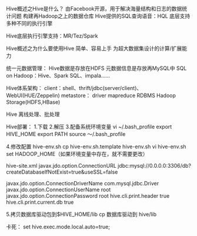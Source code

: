 Hive概述之Hive是什么？
由Facebook开源，用于解决海量结构和日志的数据统计问题
构建再Hadoop之上的数据仓库
Hive提供的SQL查询语音：HQL
底层支持多种不同的执行引擎


Hive底层执行引擎支持：MR/Tez/Spark

Hive概述之为什么要使用Hive
简单、容易上手
为超大数据集设计的计算/扩展能力

统一元数据管理：
Hive数据是存放在HDFS
元数据信息是存放再MySQL中
SQL on Hadoop：Hive、Spark SQL、impala......

Hive体系架构：
client：shell、thrift/jdbc(server/client)、WebUI(HUE/Zeppelin)
metastore：
driver
mapreduce
RDBMS
Hadoop Storage(HDFS,HBase)

Hive 离线处理、批处理

Hive部署：
1.下载
2.解压
3.配备系统环境变量
vi ~/.bash_profile
export HIVE_HOME
export PATH
source ～/.bash_profile

4.修改配置
hive-env.sh
cp hive-env.sh.template hive-env.sh
vi hive-env.sh
set HADOOP_HOME（如果环境变量中存在，就不需要更改）

hive-site.xml
<configuration>
<property>
<name>javax.jdo.option.ConnectionURL</name>
<value>jdbc:mysql://0.0.0.0:3306/db?createDatabaseIfNotExist=true&amp;useSSL=false</value>  
</property>

<property>
<name>javax.jdo.option.ConnectionDriverName</name>
<value>com.mysql.jdbc.Driver</value>
</property>

<property>
<name>javax.jdo.option.ConnectionUserName</name>
<value>root</value>
</property>

<property>
<name>javax.jdo.option.ConnectionPassword</name>    
<value>root</value>
</property>

<property>
	<name>hive.cli.print.header</name>
	<value>true</value>
</property>

<property>
	<name>hive.cli.print.current.db</name>
	<value>true</value>
</property>
</configuration>

5.拷贝数据库驱动包到$HIVE_HOME/lib
cp 数据库驱动到 hive/lib


卡死： set hive.exec.mode.local.auto=true;


